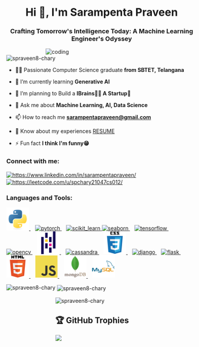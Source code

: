 
<h1 align="center">Hi 👋, I'm Sarampenta Praveen</h1>
<h3 align="center">Crafting Tomorrow's Intelligence Today: A Machine Learning Engineer's Odyssey</h3>

<img src="https://www.animation-courses.com/wp-content/uploads/2024/09/animation-training-24.09.2024.jpg" align="right" alt="coding" width="400">

<p align="left"> <img src="https://komarev.com/ghpvc/?username=spraveen8-chary&label=Profile%20views&color=0e75b6&style=flat" alt="spraveen8-chary" /> </p>

- 👩‍💻 Passionate Computer Science graduate **from SBTET, Telangana**

- 🌱 I’m currently learning **Generative AI**

- 🔭 I’m planning to Build a **IBrains👀🧠 A Startup🏢**

- 💬 Ask me about **Machine Learning, AI, Data Science**

- 📫 How to reach me **sarampentapraveen@gmail.com**

- 📄 Know about my experiences <a href="https://drive.google.com/file/d/1U0VzUOCByIxGrhHco0HArur21AQHa7wv/view?usp=sharing" target="blank">RESUME</a>

- ⚡ Fun fact **I think I'm funny😁**

<h3 align="left">Connect with me:</h3>
<p align="left">
<a href="https://www.linkedin.com/in/sarampentapraveen/" target="blank"><img align="center" src="https://raw.githubusercontent.com/rahuldkjain/github-profile-readme-generator/master/src/images/icons/Social/linked-in-alt.svg" alt="https://www.linkedin.com/in/sarampentapraveen/" height="30" width="40" /></a>
<a href="https://www.leetcode.com/https://leetcode.com/u/spchary21047cs012/" target="blank"><img align="center" src="https://raw.githubusercontent.com/rahuldkjain/github-profile-readme-generator/master/src/images/icons/Social/leet-code.svg" alt="https://leetcode.com/u/spchary21047cs012/" height="30" width="40" /></a>
</p>

<h3 align="left">Languages and Tools:</h3>
<p align="left"> 

  <a href="https://www.python.org" target="_blank" rel="noreferrer" > <img src="https://raw.githubusercontent.com/devicons/devicon/master/icons/python/python-original.svg" alt="python" width="60" height="60"/> </a> &nbsp;&nbsp;
<a href="https://pytorch.org/" target="_blank" rel="noreferrer"> <img src="https://www.vectorlogo.zone/logos/pytorch/pytorch-icon.svg" alt="pytorch" width="60" height="60"/> </a> &nbsp;&nbsp;
<a href="https://scikit-learn.org/" target="_blank" rel="noreferrer"> <img src="https://upload.wikimedia.org/wikipedia/commons/0/05/Scikit_learn_logo_small.svg" alt="scikit_learn" width="60" height="60"/> </a>
<a href="https://seaborn.pydata.org/" target="_blank" rel="noreferrer"> <img src="https://seaborn.pydata.org/_images/logo-mark-lightbg.svg" alt="seaborn" width="60" height="60"/> </a> &nbsp;&nbsp;
<a href="https://www.tensorflow.org" target="_blank" rel="noreferrer"> <img src="https://www.vectorlogo.zone/logos/tensorflow/tensorflow-icon.svg" alt="tensorflow" width="60" height="60"/> </a> &nbsp;&nbsp;
<a href="https://opencv.org/" target="_blank" rel="noreferrer"> <img src="https://www.vectorlogo.zone/logos/opencv/opencv-icon.svg" alt="opencv" width="60" height="60"/> </a> &nbsp;&nbsp;
<a href="https://pandas.pydata.org/" target="_blank" rel="noreferrer"> <img src="https://raw.githubusercontent.com/devicons/devicon/2ae2a900d2f041da66e950e4d48052658d850630/icons/pandas/pandas-original.svg" alt="pandas" width="60" height="60"/> </a> &nbsp;&nbsp;
<a href="https://cassandra.apache.org/" target="_blank" rel="noreferrer"> <img src="https://www.vectorlogo.zone/logos/apache_cassandra/apache_cassandra-icon.svg" alt="cassandra" width="60" height="60"/> </a> &nbsp;&nbsp;
<a href="https://www.w3schools.com/css/" target="_blank" rel="noreferrer"> <img src="https://raw.githubusercontent.com/devicons/devicon/master/icons/css3/css3-original-wordmark.svg" alt="css3" width="60" height="60"/> </a> &nbsp;&nbsp;
<a href="https://www.djangoproject.com/" target="_blank" rel="noreferrer"> <img src="https://cdn.worldvectorlogo.com/logos/django.svg" alt="django" width="40" height="40"/> </a>  &nbsp;&nbsp;
<a href="https://flask.palletsprojects.com/" target="_blank" rel="noreferrer"> <img src="https://www.vectorlogo.zone/logos/pocoo_flask/pocoo_flask-icon.svg" alt="flask" width="40" height="40"/> </a> &nbsp;&nbsp;
<a href="https://www.w3.org/html/" target="_blank" rel="noreferrer"> <img src="https://raw.githubusercontent.com/devicons/devicon/master/icons/html5/html5-original-wordmark.svg" alt="html5" width="60" height="60"/> </a> &nbsp;&nbsp;
<a href="https://developer.mozilla.org/en-US/docs/Web/JavaScript" target="_blank" rel="noreferrer"> <img src="https://raw.githubusercontent.com/devicons/devicon/master/icons/javascript/javascript-original.svg" alt="javascript" width="60" height="60"/> </a> &nbsp;&nbsp;
<a href="https://www.mongodb.com/" target="_blank" rel="noreferrer"> <img src="https://raw.githubusercontent.com/devicons/devicon/master/icons/mongodb/mongodb-original-wordmark.svg" alt="mongodb" width="60" height="60"/> </a> &nbsp;&nbsp;
<a href="https://www.mysql.com/" target="_blank" rel="noreferrer"> <img src="https://raw.githubusercontent.com/devicons/devicon/master/icons/mysql/mysql-original-wordmark.svg" alt="mysql" width="60" height="60"/> </a>
</p>

<p><img height="195" align="left" src="https://github-readme-stats.vercel.app/api/top-langs?username=spraveen8-chary&show_icons=true&locale=en&layout=compact" alt="spraveen8-chary" /></p>

<p>&nbsp;<img height="195" align="center" src="https://github-readme-stats.vercel.app/api?username=spraveen8-chary&show_icons=true&locale=en" alt="spraveen8-chary" /></p>

<p><img align="center" src="https://github-readme-streak-stats.herokuapp.com/?user=spraveen8-chary&" alt="spraveen8-chary" /></p>

## 🏆 GitHub Trophies
![](https://github-profile-trophy.vercel.app/?username=Spraveen8-chary&theme=radical&no-frame=false&no-bg=true&margin-w=4)

